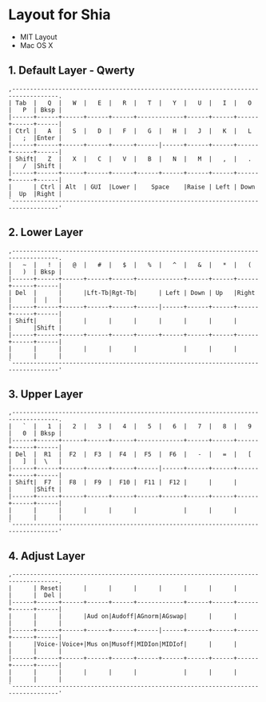 # Layout for Shia

- MIT Layout
- Mac OS X

## 1. Default Layer - Qwerty

    ,-----------------------------------------------------------------------------------.
    | Tab  |   Q  |   W  |   E  |   R  |   T  |   Y  |   U  |   I  |   O  |   P  | Bksp |
    |------+------+------+------+------+-------------+------+------+------+------+------|
    | Ctrl |   A  |   S  |   D  |   F  |   G  |   H  |   J  |   K  |   L  |   ;  |Enter |
    |------+------+------+------+------+------|------+------+------+------+------+------|
    | Shift|   Z  |   X  |   C  |   V  |   B  |   N  |   M  |   ,  |   .  |   /  |Shift |
    |------+------+------+------+------+------+------+------+------+------+------+------|
    |      | Ctrl | Alt  | GUI  |Lower |    Space    |Raise | Left | Down |  Up  |Right |
    `-----------------------------------------------------------------------------------'

## 2. Lower Layer

    ,-----------------------------------------------------------------------------------.
    |   ~  |   !  |   @  |   #  |   $  |   %  |   ^  |   &  |   *  |   (  |   )  | Bksp |
    |------+------+------+------+------+-------------+------+------+------+------+------|
    | Del  |      |      |Lft-Tb|Rgt-Tb|      | Left | Down | Up   |Right |      |  |   |
    |------+------+------+------+------+------|------+------+------+------+------+------|
    | Shift|      |      |      |      |      |      |      |      |      |      |Shift |
    |------+------+------+------+------+------+------+------+------+------+------+------|
    |      |      |      |      |      |             |      |      |      |      |      |
    `-----------------------------------------------------------------------------------'

## 3. Upper Layer

    ,-----------------------------------------------------------------------------------.
    |   `  |   1  |   2  |   3  |   4  |   5  |   6  |   7  |   8  |   9  |   0  | Bksp |
    |------+------+------+------+------+-------------+------+------+------+------+------|
    | Del  |  R1  |  F2  |  F3  |  F4  |  F5  |  F6  |   -  |   =  |   [  |   ]  |  \   |
    |------+------+------+------+------+------|------+------+------+------+------+------|
    | Shift|  F7  |  F8  |  F9  |  F10 |  F11 |  F12 |      |      |      |      |Shift |
    |------+------+------+------+------+------+------+------+------+------+------+------|
    |      |      |      |      |      |             |      |      |      |      |      |
    `-----------------------------------------------------------------------------------'

## 4. Adjust Layer

    ,-----------------------------------------------------------------------------------.
    |      | Reset|      |      |      |      |      |      |      |      |      |  Del |
    |------+------+------+------+------+-------------+------+------+------+------+------|
    |      |      |      |Aud on|Audoff|AGnorm|AGswap|      |      |      |      |      |
    |------+------+------+------+------+------|------+------+------+------+------+------|
    |      |Voice-|Voice+|Mus on|Musoff|MIDIon|MIDIof|      |      |      |      |      |
    |------+------+------+------+------+------+------+------+------+------+------+------|
    |      |      |      |      |      |             |      |      |      |      |      |
    `-----------------------------------------------------------------------------------'
